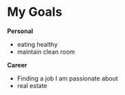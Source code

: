 # My Goals

**Personal**
+ eating healthy
+ maintain clean room


**Career**
* Finding a job I am passionate about 
* real estate


